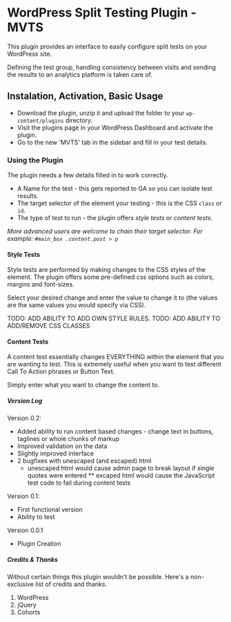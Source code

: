 # WordPress Split Testing Plugin - MVTS

This plugin provides an interface to easily configure split tests on your WordPress site. 

Defining the test group, handling consistency between visits and sending the results to an analytics platform is taken care of.

## Instalation, Activation, Basic Usage

* Download the plugin, unzip it and upload the folder to your `wp-content/plugins` directory.
* Visit the plugins page in your WordPress Dashboard and activate the plugin.
* Go to the new 'MVTS' tab in the sidebar and fill in your test details.

### Using the Plugin


The plugin needs a few details filled in to work correctly.

* A Name for the test - this gets reported to GA so you can isolate test results.
* The target selector of the element your testing - this is the CSS `class` or `id`.
* The type of test to run - the plugin offers _style tests_ or _content tests_.

_More advanced users are welcome to chain their target selector. For example: `#main_box .content.post > p`_

#### Style Tests

Style tests are performed by making changes to the CSS styles of the element. The plugin offers some pre-defined css options such as colors, margins and font-sizes. 

Select your desired change and enter the value to change it to (the values are the same values you would specify via CSS).

TODO: ADD ABILITY TO ADD OWN STYLE RULES. 
TODO: ADD ABILITY TO ADD/REMOVE CSS CLASSES

#### Content Tests

A content test essentially changes EVERYTHING within the element that you are wanting to test. This is extremely useful when you want to test different Call To Action phrases or Button Text.

Simply enter what you want to change the content to.

##### Version Log

Version 0.2:

* Added ability to run content based changes - change text in buttons, taglines or whole chunks of markup
* Improved validation on the data
* Slightly improved interface
* 2 bugfixes with unescaped (and escaped) html 
  * unescaped html would cause admin page to break layout if single quotes were entered
  ** excaped html would cause the JavaScript test code to fail during content tests

Version 0.1:

* First functional version
* Ability to test

Version 0.0.1

* Plugin Creation

##### Credits & Thanks

Without certain things this plugin wouldn't be possible. Here's a non-exclusive list of credits and thanks.

1. WordPress
2. jQuery
3. Cohorts


